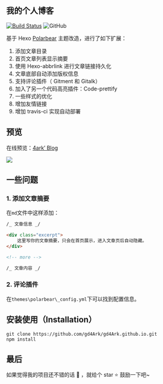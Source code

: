 ## 我的个人博客

[![Build Status](https://travis-ci.org/gd4Ark/gd4Ark.github.io.svg?branch=hexo)](https://travis-ci.org/gd4Ark/gd4Ark.github.io)
![GitHub](https://img.shields.io/github/license/gd4ark/gd4Ark.github.io)

基于 Hexo [Polarbear](https://github.com/frostfan/hexo-theme-polarbear) 主题改造，进行了如下扩展：

1. 添加文章目录
2. 首页文章列表显示摘要
3. 使用 Hexo-abbrlink 进行文章链接持久化
4. 文章底部自动添加版权信息
5. 支持评论插件（ Gitment 和 Gitalk）
6. 加入了另一个代码高亮插件：Code-prettify
7. 一些样式的优化
8. 增加友情链接
9. 增加 travis-ci 实现自动部署

## 预览

在线预览：[4ark’ Blog](https://4ark.me)

![](https://i.loli.net/2019/06/20/5d0afcac1804e11572.png)

## 一些问题

### 1. 添加文章摘要

在`md`文件中这样添加：

```markdown
/_ 文章信息 _/

<div class="excerpt">
    这里写你的文章摘要，只会在首页展示，进入文章页后自动隐藏。
</div>

<!-- more -->

/_ 文章内容 _/
```

### 2. 评论插件

在`themes\polarbear\_config.yml`下可以找到配置信息。

## 安装使用（Installation）

```shell
git clone https://github.com/gd4Ark/gd4Ark.github.io.git
npm install
```

## 最后

如果觉得我的项目还不错的话 👏 ，就给个 star ⭐ 鼓励一下吧~
